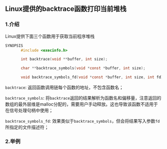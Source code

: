 ## Linux提供的backtrace函数打印当前堆栈

### 1.介绍

Linux提供下面三个函数用于获取当前程序堆栈

```c
SYNOPSIS
       #include <execinfo.h>

       int backtrace(void **buffer, int size);

       char **backtrace_symbols(void *const *buffer, int size);

       void backtrace_symbols_fd(void *const *buffer, int size, int fd);
```

`backtrace`: 返回函数调用链每个函数的地址，不包含函数名；

`backtrace_symbols`: 将`backtrace`返回的结果解析为函数名和偏移量，注意返回的数组的最外层维是malloc分配的，需要用户手动释放。这也导致该函数不适用于在信号处理句柄中使用；

`backtrace_symbols_fd`: 效果类似于`backtrace_symbols`，但会将结果写入参数`fd`所指定的文件描述符；

### 2.举例



